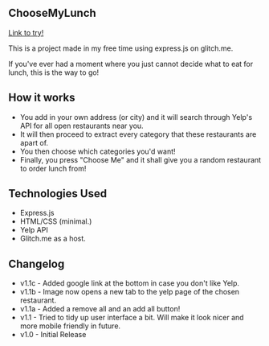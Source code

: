## ChooseMyLunch

[Link to try!](mylunch.glitch.me)

This is a project made in my free time using express.js on glitch.me. 

If you've ever had a moment where you just cannot decide what to eat for lunch, this is the way to go! 

How it works
---
- You add in your own address (or city) and it will search through Yelp's API for all open restaurants near you.
- It will then proceed to extract every category that these restaurants are apart of. 
- You then choose which categories you'd want!
- Finally, you press "Choose Me" and it shall give you a random restaurant to order lunch from!


Technologies Used
---
- Express.js
- HTML/CSS (minimal.)
- Yelp API
- Glitch.me as a host.


Changelog
---

- v1.1c - Added google link at the bottom in case you don't like Yelp. 
- v1.1b - Image now opens a new tab to the yelp page of the chosen restaurant. 
- v1.1a - Added a remove all and an add all button! 
- v1.1 - Tried to tidy up user interface a bit. Will make it look nicer and more mobile friendly in future.
- v1.0 - Initial Release
